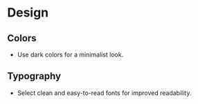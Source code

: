 # Design

## Colors

- Use dark colors for a minimalist look.

## Typography

- Select clean and easy-to-read fonts for improved readability.